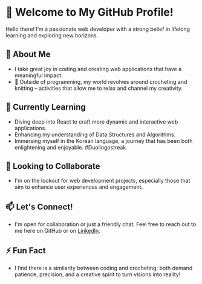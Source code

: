 # 👋 Welcome to My GitHub Profile!

Hello there! I’m a passionate web developer with a strong belief in lifelong learning and exploring new horizons.

## 👀 About Me
- I take great joy in coding and creating web applications that have a meaningful impact. 
- 🧶 Outside of programming, my world revolves around crocheting and knitting – activities that allow me to relax and channel my creativity.

## 🌱 Currently Learning
- Diving deep into React to craft more dynamic and interactive web applications.
- Enhancing my understanding of Data Structures and Algorithms.
- Immersing myself in the Korean language, a journey that has been both enlightening and enjoyable. #Duolingostreak

## 💞️ Looking to Collaborate
- I'm on the lookout for web development projects, especially those that aim to enhance user experiences and engagement.

## 📫 Let's Connect!
- I'm open for collaboration or just a friendly chat. Feel free to reach out to me here on GitHub or on [LinkedIn](https://www.linkedin.com/in/jigmec/).

## ⚡ Fun Fact
- I find there is a similarity between coding and crocheting: both demand patience, precision, and a creative spirit to turn visions into reality!

<!---
jchodon/jchodon is a ✨ special ✨ repository because its `README.md` (this file) appears on your GitHub profile.
You can click the Preview link to take a look at your changes.
--->
